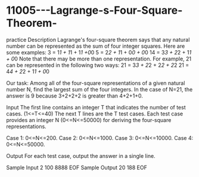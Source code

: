 # 11005---Lagrange-s-Four-Square-Theorem-
practice
Description
Lagrange's four-square theorem says that any natural number can be represented as the sum of four integer squares.
Here are some examples:
3 = 1*1 + 1*1 + 1*1 +0*0
5 = 2*2 + 1*1 + 0*0 + 0*0
14 = 3*3 + 2*2 + 1*1 + 0*0
Note that there may be more than one representation. For example, 21 can be represented in the following two ways:
21 = 3*3 + 2*2 + 2*2 + 2*2
21 = 4*4 + 2*2 + 1*1 + 0*0

Our task:
Among all of the four-square representations of a given natural number N, find the largest sum of the four integers. In the case of N=21, the answer is 9 because 3+2+2+2 is greater than 4+2+1+0.

Input
The first line contains an integer T that indicates the number of test cases. (1<=T<=40)
The next T lines are the T test cases.
Each test case provides an integer N (0<=N<=50000) for deriving the four-square representations.

Case 1: 0<=N<=200.
Case 2: 0<=N<=1000.
Case 3: 0<=N<=10000.
Case 4: 0<=N<=50000.

Output
For each test case, output the answer in a single line.

Sample Input
2
100
8888 
EOF
Sample Output
20
188 
EOF
